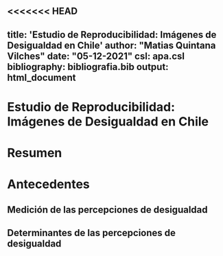 <<<<<<< HEAD
---
title: 'Estudio de Reproducibilidad: Imágenes de Desigualdad en Chile'
author: "Matias Quintana Vilches"
date: "05-12-2021"
csl: apa.csl
bibliography: bibliografia.bib
output: html_document
---

# Estudio de Reproducibilidad: Imágenes de Desigualdad en Chile


# Resumen

# Antecedentes

## Medición de las percepciones de desigualdad

## Determinantes de las percepciones de desigualdad

